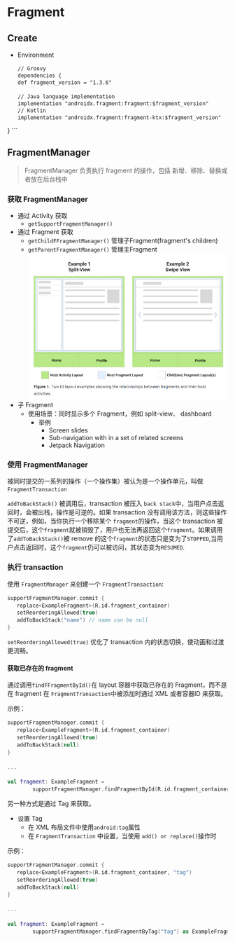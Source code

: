 # Fragment

## Create

- Environment
    ```
    // Groovy
    dependencies {
    def fragment_version = "1.3.6"

    // Java language implementation
    implementation "androidx.fragment:fragment:$fragment_version"
    // Kotlin
    implementation "androidx.fragment:fragment-ktx:$fragment_version"
}
    ```


## FragmentManager
> FragmentManager 负责执行 fragment 的操作，包括 新增、移除、替换或者放在后台栈中

### 获取 FragmentManager

- 通过 Activity 获取
    + `getSupportFragmentManager()`
- 通过 Fragment 获取
    + `getChildFFragmentManager()`  管理子Fragment(fragment's children)
    + `getParentFragmentManager()`  管理主Fragment
    ![fragment的关系](../../resources/fragments.png)
- 子 Fragment
    + 使用场景：同时显示多个 Fragment，例如 split-view、 dashboard
        * 举例
            - Screen slides
            - Sub-navigation with in a set of related screens
            - Jetpack Navigation

### 使用 FragmentManager

被同时提交的一系列的操作（一个操作集）被认为是一个操作单元，叫做`FragmentTransaction`

`addToBackStack()` 被调用后，transaction 被压入 `back stack`中，当用户点击返回时，会被出栈，操作是可逆的。如果 transaction 没有调用该方法，则这些操作不可逆，例如，当你执行一个移除某个 `fragment`的操作，当这个 transaction 被提交后，这个`fragment`就被销毁了，用户也无法再返回这个`fragment`。如果调用了`addToBackStack()`被 remove 的这个`fragment`的状态只是变为了`STOPPED`,当用户点击返回时，这个`fragment`仍可以被访问，其状态变为`RESUMED`.


### 执行 transaction

使用 `FragmentManager` 来创建一个 `FragmentTransaction`: 
```kotlin
supportFragmentManager.commit {
   replace<ExampleFragment>(R.id.fragment_container)
   setReorderingAllowed(true)
   addToBackStack("name") // name can be null
}
```
`setReorderingAllowed(true)` 优化了 transaction 内的状态切换，使动画和过渡更流畅。


#### 获取已存在的 fragment

通过调用`findFFragmentById()`在 layout 容器中获取已存在的 Fragment，而不是在 fragment 在 `FragmentTransaction`中被添加时通过 XML 或者容器ID 来获取。

示例：
```kotlin
supportFragmentManager.commit {
   replace<ExampleFragment>(R.id.fragment_container)
   setReorderingAllowed(true)
   addToBackStack(null)
}

...

val fragment: ExampleFragment =
        supportFragmentManager.findFragmentById(R.id.fragment_container) as ExampleFragment
```

另一种方式是通过 Tag 来获取。

- 设置 Tag
    + 在 XML 布局文件中使用`android:tag`属性
    + 在 `FragmentTransaction` 中设置，当使用 `add() or replace()`操作时

示例：
```kotlin
supportFragmentManager.commit {
   replace<ExampleFragment>(R.id.fragment_container, "tag")
   setReorderingAllowed(true)
   addToBackStack(null)
}

...

val fragment: ExampleFragment =
        supportFragmentManager.findFragmentByTag("tag") as ExampleFragment
```

